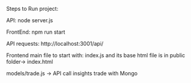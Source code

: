 Steps to Run project:

API:
node server.js

FrontEnd:
npm run start


API requests:
http://localhost:3001/api/

Frontend main file to start with:
index.js
and its base html file is in public folder-> index.html

models/trade.js -> API call insights trade with Mongo
